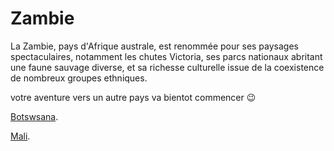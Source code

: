 # Zambie

La Zambie, pays d'Afrique australe, est renommée pour ses paysages spectaculaires, 
notamment les chutes Victoria, ses parcs nationaux abritant une faune sauvage diverse, 
et sa richesse culturelle issue de la coexistence de nombreux groupes ethniques.

votre aventure vers un autre pays va bientot commencer 😉

[Botswsana](https://github.com/Youssef-NAIM/labyrinthe/blob/main/botswana.md).

[Mali](https://github.com/Youssef-NAIM/labyrinthe/blob/main/Mali.md).

